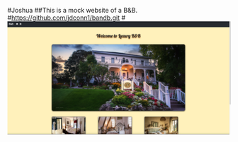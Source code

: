#Joshua
##This is a mock website of a B&B.
#https://github.com/jdconn1/bandb.git
#![Screenshot of home page](image.png)